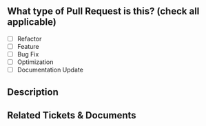 ## What type of Pull Request is this? (check all applicable)

- [ ] Refactor
- [ ] Feature
- [ ] Bug Fix
- [ ] Optimization
- [ ] Documentation Update

## Description

## Related Tickets & Documents
